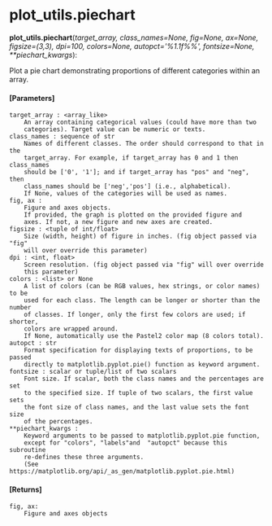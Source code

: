 # plot_utils.piechart

**plot_utils.piechart**(*target_array, class_names=None, fig=None, ax=None,
             figsize=(3,3), dpi=100, colors=None, autopct='%1.1f%%',
             fontsize=None, \*\*piechart_kwargs*):

Plot a pie chart demonstrating proportions of different categories within an array.

#### [Parameters]
    target_array : <array_like>
        An array containing categorical values (could have more than two
        categories). Target value can be numeric or texts.
    class_names : sequence of str
        Names of different classes. The order should correspond to that in the
        target_array. For example, if target_array has 0 and 1 then class_names
        should be ['0', '1']; and if target_array has "pos" and "neg", then
        class_names should be ['neg','pos'] (i.e., alphabetical).
        If None, values of the categories will be used as names.
    fig, ax :
        Figure and axes objects.
        If provided, the graph is plotted on the provided figure and
        axes. If not, a new figure and new axes are created.
    figsize : <tuple of int/float>
        Size (width, height) of figure in inches. (fig object passed via "fig"
        will over override this parameter)
    dpi : <int, float>
        Screen resolution. (fig object passed via "fig" will over override
        this parameter)
    colors : <list> or None
        A list of colors (can be RGB values, hex strings, or color names) to be
        used for each class. The length can be longer or shorter than the number
        of classes. If longer, only the first few colors are used; if shorter,
        colors are wrapped around.
        If None, automatically use the Pastel2 color map (8 colors total).
    autopct : str
        Format specification for displaying texts of proportions, to be passed
        directly to matplotlib.pyplot.pie() function as keyword argument.
    fontsize : scalar or tuple/list of two scalars
        Font size. If scalar, both the class names and the percentages are set
        to the specified size. If tuple of two scalars, the first value sets
        the font size of class names, and the last value sets the font size
        of the percentages.
    **piechart_kwargs :
        Keyword arguments to be passed to matplotlib.pyplot.pie function,
        except for "colors", "labels"and  "autopct" because this subroutine
        re-defines these three arguments.
        (See https://matplotlib.org/api/_as_gen/matplotlib.pyplot.pie.html)

#### [Returns]
    fig, ax:
        Figure and axes objects
